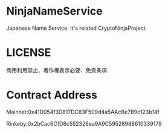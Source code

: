 # NinjaNameService
Japanese Name Service. It's related CryptoNinjaProject.

# LICENSE
商用利用禁止、著作権表示必要、免責条項

# Contract Address
Mainnet:0x41D054f3D817DC63F509d4a5AAcBe7B9c123b14f

Rinkeby:0x2bCac6CfD8c552326ea9A9C59528988610339179
